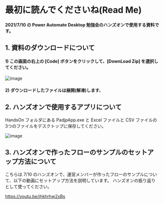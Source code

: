 # 最初に読んでくださいね(Read Me)
#### 2021/7/10 の Power Automate Desktop 勉強会のハンズオンで使用する資料です。




## 1. 資料のダウンロードについて
#### 1) この画面の右上の [Code] ボタンをクリックして、[DownLoad Zip] を選択してください。
![image](https://user-images.githubusercontent.com/86896419/124941437-bfca3f00-e045-11eb-8410-a770f924b1a4.png)


#### 2) ダウンロードしたファイルは展開(解凍)します、



## 2. ハンズオンで使用するアプリについて
HandsOn フォルダにある PadjpApp.exe と Excel ファイルと CSV ファイルの3つのファイルをデスクトップに保存してください。


![image](https://user-images.githubusercontent.com/86896419/124942250-6b738f00-e046-11eb-8a25-de1a80f6f63c.png)



## 3. ハンズオンで作ったフローのサンプルのセットアップ方法について
こちらは 7/10 のハンズオンで、運営メンバーが作ったフローのサンプルについて、以下の動画にセットアップ方法を説明しています。
ハンズオンの振り返りとして使ってください。

https://youtu.be/jhkhrhw2xBs
